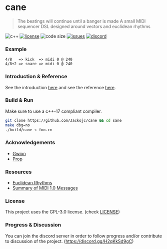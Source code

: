 # cane
> The beatings will continue until a banger is made
A small MIDI sequencer DSL designed around vectors and euclidean rhythms

![c++](https://img.shields.io/badge/c%2B%2B-%3E%3D17-blue.svg?style=flat)
[![license](https://img.shields.io/github/license/Jackojc/cane.svg?style=flat)](./LICENSE)
![code size](https://img.shields.io/github/languages/code-size/Jackojc/cane?style=flat-square)
[![issues](https://img.shields.io/github/issues/Jackojc/cane.svg?style=flat)](https://github.com/Jackojc/cane/issues)
[![discord](https://img.shields.io/discord/537732103765229590.svg?label=discord&style=flat)](https://discord.gg/H2qKkSd9gC)

### Example
```
4/8   => kick  => midi 0 @ 240
4/8+2 => snare => midi 0 @ 240
```

### Introduction & Reference
See the introduction [here](doc/introduction.md)
and see the reference [here](doc/reference.md).

### Build & Run
Make sure to use a c++-17 compliant compiler.
```sh
git clone https://github.com/Jackojc/cane && cd sane
make dbg=no
./build/cane < foo.cn
```

### Acknowledgements
- [Gwion](https://github.com/Gwion/Gwion)
- [Prop](https://pbat.ch/proj/prop.html)

### Resources
- [Euclidean Rhythms](http://cgm.cs.mcgill.ca/~godfried/publications/banff.pdf)
- [Summary of MIDI 1.0 Messages](https://www.midi.org/specifications-old/item/table-1-summary-of-midi-message)

### License
This project uses the GPL-3.0 license. (check [LICENSE](LICENSE))

### Progress & Discussion
You can join the discord server in order to follow progress and/or contribute to discussion of the project. (https://discord.gg/H2qKkSd9gC)
